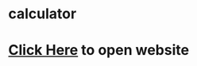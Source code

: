 # calculator
<h1><a href="https://harsh-goel.github.io/calculator/"> Click Here</a> to open website</h1>
